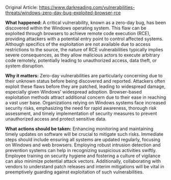 Original Article: https://www.darkreading.com/vulnerabilities-threats/windows-zero-day-bug-exploited-browser-rce

**What happened:** A critical vulnerability, known as a zero-day bug, has been discovered within the Windows operating system. This flaw can be exploited through browsers to achieve remote code execution (RCE), providing attackers with a potential entry point to control affected systems. Although specifics of the exploitation are not available due to access restrictions to the source, the nature of RCE vulnerabilities typically implies severe consequences, as they allow malicious actors to execute arbitrary code remotely, potentially leading to unauthorized access, data theft, or system disruption.

**Why it matters:** Zero-day vulnerabilities are particularly concerning due to their unknown status before being discovered and reported. Attackers often exploit these flaws before they are patched, leading to widespread damage, especially given Windows’ widespread adoption. Browser-based exploitation methods attract additional concern due to their ease in reaching a vast user base. Organizations relying on Windows systems face increased security risks, emphasizing the need for rapid awareness, thorough risk assessment, and timely implementation of security measures to prevent unauthorized access and protect sensitive data.

**What actions should be taken:** Enhancing monitoring and maintaining timely updates on software will be crucial to mitigate such risks. Immediate steps should include ensuring all systems are updated regularly, focusing on Windows and web browsers. Employing robust intrusion detection and prevention systems can help in recognizing suspicious activities swiftly. Employee training on security hygiene and fostering a culture of vigilance can also minimize potential attack vectors. Additionally, collaborating with vendors to understand patch releases and interim mitigations will be vital in preemptively guarding against exploitation of such vulnerabilities.